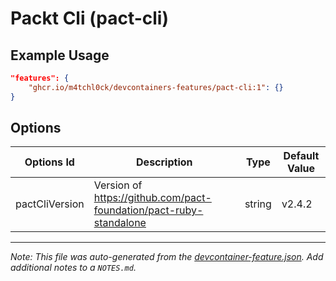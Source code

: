 
# Packt Cli (pact-cli)



## Example Usage

```json
"features": {
    "ghcr.io/m4tchl0ck/devcontainers-features/pact-cli:1": {}
}
```

## Options

| Options Id | Description | Type | Default Value |
|-----|-----|-----|-----|
| pactCliVersion | Version of https://github.com/pact-foundation/pact-ruby-standalone | string | v2.4.2 |



---

_Note: This file was auto-generated from the [devcontainer-feature.json](https://github.com/m4tchl0ck/devcontainers-features/blob/main/src/pact-cli/devcontainer-feature.json).  Add additional notes to a `NOTES.md`._
